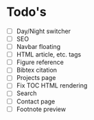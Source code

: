 # Todo's

- [ ] Day/Night switcher
- [ ] SEO
- [ ] Navbar floating
- [ ] HTML article, etc. tags
- [ ] Figure reference
- [ ] Bibtex citation
- [ ] Projects page
- [ ] Fix TOC HTML rendering
- [ ] Search
- [ ] Contact page
- [ ] Footnote preview
